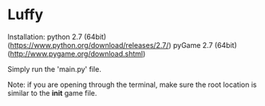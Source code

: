 # Luffy

Installation: python 2.7 (64bit) (https://www.python.org/download/releases/2.7/)
              pyGame 2.7 (64bit) (http://www.pygame.org/download.shtml)
              
Simply run the 'main.py' file.

Note: if you are opening through the terminal, make sure the root location is similar to the __init__ game file.
